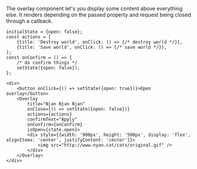 The overlay component let's you display some content above everything else.
It renders depending on the passed property and request being closed through a callback.

```
initialState = {open: false};
const actions = [
    {title: 'Destroy world', onClick: () => {/* destroy world */}},
    {title: 'Save world', onClick: () => {/* save world */}},
];
const onConfirm = () => {
    /* do confirm things */
    setState({open: false});
};

<div>
    <button onClick={() => setState({open: true})}>Open overlay</button>
    <Overlay
        title="Njan Njan Njan"
        onClose={() => setState({open: false})}
        actions={actions}
        confirmText="Apply"
        onConfirm={onConfirm}
        isOpen={state.open}>
        <div style={{width: '900px', height: '500px', display: 'flex', alignItems: 'center', justifyContent: 'center'}}>
            <img src="http://www.nyan.cat/cats/original.gif" />
        </div>
    </Overlay>
</div>
```
